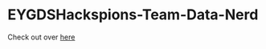 # EYGDSHackspions-Team-Data-Nerd


Check out over [here](https://django-dashing-demo.herokuapp.com/)
